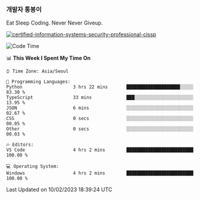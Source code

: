 ### 개발자 통붕이
Eat Sleep Coding.
Never Never Giveup.

[![certified-information-systems-security-professional-cissp](https://user-images.githubusercontent.com/44606727/157613689-acd84ec6-5f8f-4e79-89d9-a8d51f033634.png)](https://www.credly.com/badges/f394a010-85a0-450b-9136-8043af01d71c/public_url)

<!--START_SECTION:waka-->
![Code Time](http://img.shields.io/badge/Code%20Time-1%2C432%20hrs%2025%20mins-blue)

📊 **This Week I Spent My Time On** 

```text
⌚︎ Time Zone: Asia/Seoul

💬 Programming Languages: 
Python                   3 hrs 22 mins       ████████████████████░░░░░   83.30 % 
TypeScript               33 mins             ███░░░░░░░░░░░░░░░░░░░░░░   13.95 % 
JSON                     6 mins              ░░░░░░░░░░░░░░░░░░░░░░░░░   02.67 % 
CSS                      0 secs              ░░░░░░░░░░░░░░░░░░░░░░░░░   00.05 % 
Other                    0 secs              ░░░░░░░░░░░░░░░░░░░░░░░░░   00.03 % 

🔥 Editors: 
VS Code                  4 hrs 2 mins        █████████████████████████   100.00 % 

💻 Operating System: 
Windows                  4 hrs 2 mins        █████████████████████████   100.00 % 

```


 Last Updated on 10/02/2023 18:39:24 UTC
<!--END_SECTION:waka-->
